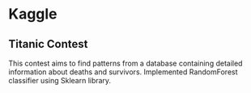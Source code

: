 # Kaggle

## Titanic Contest

This contest aims to find patterns from a database containing detailed information about deaths and survivors.
Implemented RandomForest classifier using Sklearn library.
